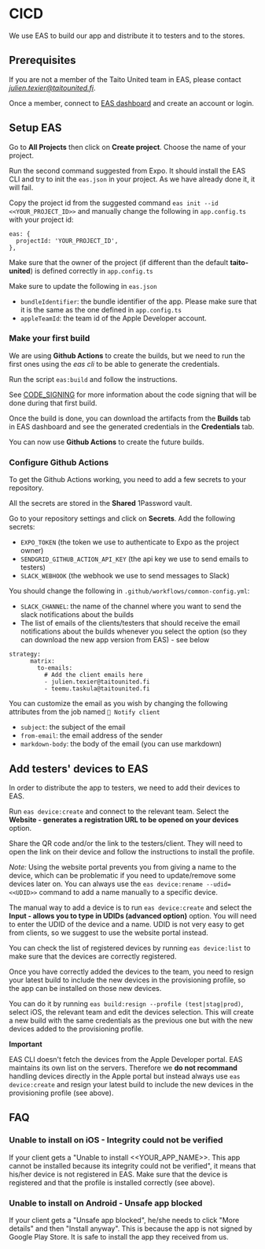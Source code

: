 # CICD

We use EAS to build our app and distribute it to testers and to the stores.

## Prerequisites

If you are not a member of the Taito United team in EAS, please contact *julien.texier@taitounited.fi*.

Once a member, connect to [EAS dashboard](https://expo.dev/accounts/taito-united) and create an account or login.

## Setup EAS

Go to **All Projects** then click on **Create project**. Choose the name of your project.

Run the second command suggested from Expo. It should install the EAS CLI and try to init the `eas.json` in your project. As we have already done it, it will fail.

Copy the project id from the suggested command `eas init --id <<YOUR_PROJECT_ID>>` and manually change the following in `app.config.ts` with your project id:

```
eas: {
  projectId: 'YOUR_PROJECT_ID',
},
```

Make sure that the owner of the project (if different than the default **taito-united**) is defined correctly in `app.config.ts`

Make sure to update the following in `eas.json`

- `bundleIdentifier`: the bundle identifier of the app. Please make sure that it is the same as the one defined in `app.config.ts`
- `appleTeamId`: the team id of the Apple Developer account.

### Make your first build

We are using **Github Actions** to create the builds, but we need to run the first ones using the _eas cli_ to be able to generate the credentials.

Run the script `eas:build` and follow the instructions.

See [CODE_SIGNING](./CODE_SIGNING.md) for more information about the code signing that will be done during that first build.

Once the build is done, you can download the artifacts from the **Builds** tab in EAS dashboard and see the generated credentials in the **Credentials** tab.

You can now use **Github Actions** to create the future builds.

### Configure Github Actions

To get the Github Actions working, you need to add a few secrets to your repository.

All the secrets are stored in the **Shared** 1Password vault.

Go to your repository settings and click on **Secrets**. Add the following secrets:

- `EXPO_TOKEN` (the token we use to authenticate to Expo as the project owner)
- `SENDGRID_GITHUB_ACTION_API_KEY` (the api key we use to send emails to testers)
- `SLACK_WEBHOOK` (the webhook we use to send messages to Slack)

You should change the following in `.github/workflows/common-config.yml`:

- `SLACK_CHANNEL`: the name of the channel where you want to send the slack notifications about the builds
- The list of emails of the clients/testers that should receive the email notifications about the builds whenever you select the option (so they can download the new app version from EAS) - see below

```
strategy:
      matrix:
        to-emails:
          # Add the client emails here
          - julien.texier@taitounited.fi
          - teemu.taskula@taitounited.fi
```

You can customize the email as you wish by changing the following attributes from the job named `📧 Notify client`

- `subject`: the subject of the email
- `from-email`: the email address of the sender
- `markdown-body`: the body of the email (you can use markdown)

## Add testers' devices to EAS

In order to distribute the app to testers, we need to add their devices to EAS.

Run `eas device:create` and connect to the relevant team. Select the **Website - generates a registration URL to be opened on your devices** option.

Share the QR code and/or the link to the testers/client. They will need to open the link on their device and follow the instructions to install the profile.

_Note:_ Using the website portal prevents you from giving a name to the device, which can be problematic if you need to update/remove some devices later on. You can always use the `eas device:rename --udid=<<UDID>>` command to add a name manually to a specific device.

The manual way to add a device is to run `eas device:create` and select the **Input - allows you to type in UDIDs (advanced option)** option. You will need to enter the UDID of the device and a name. UDID is not very easy to get from clients, so we suggest to use the website portal instead.

You can check the list of registered devices by running `eas device:list` to make sure that the devices are correctly registered.

Once you have correctly added the devices to the team, you need to resign your latest build to include the new devices in the provisioning profile, so the app can be installed on those new devices.

You can do it by running `eas build:resign --profile (test|stag|prod)`, select iOS, the relevant team and edit the devices selection. This will create a new build with the same credentials as the previous one but with the new devices added to the provisioning profile.

**Important**

EAS CLI doesn't fetch the devices from the Apple Developer portal. EAS maintains its own list on the servers. Therefore we **do not recommand** handling devices directly in the Apple portal but instead always use `eas device:create` and resign your latest build to include the new devices in the provisioning profile (see above).

## FAQ

### Unable to install on iOS - Integrity could not be verified

If your client gets a "Unable to install <<YOUR_APP_NAME>>. This app cannot be installed because its integrity could not be verified", it means that his/her device is not registered in EAS. Make sure that the device is registered and that the profile is installed correctly (see above).

### Unable to install on Android - Unsafe app blocked

If your client gets a "Unsafe app blocked", he/she needs to click "More details" and then "Install anyway". This is because the app is not signed by Google Play Store. It is safe to install the app they received from us.

